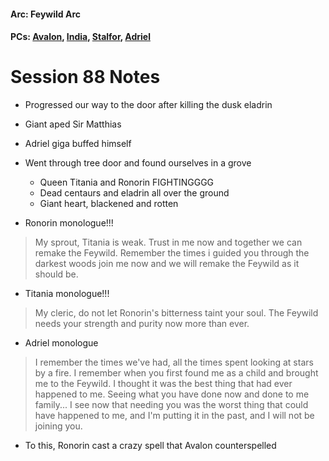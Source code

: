 #### Arc: Feywild Arc
#### PCs: [Avalon](PCs/Current/Avalon.md), [India](PCs/Current/India.md), [Stalfor](PCs/Current/Stalfor.md), [Adriel](PCs/Current/Adriel.md)

# Session 88 Notes
- Progressed our way to the door after killing the dusk eladrin
- Giant aped Sir Matthias
- Adriel giga buffed himself
- Went through tree door and found ourselves in a grove
	- Queen Titania and Ronorin FIGHTINGGGG
	- Dead centaurs and eladrin all over the ground
	- Giant heart, blackened and rotten

- Ronorin monologue!!!
> My sprout, Titania is weak. Trust in me now and together we can remake the Feywild. Remember the times i guided you through the darkest woods join me now and we will remake the Feywild as it should be.

- Titania monologue!!!
> My cleric, do not let Ronorin's bitterness taint your soul. The Feywild needs your strength and purity now more than ever.

- Adriel monologue
> I remember the times we've had, all the times spent looking at stars by a fire. I remember when you first found me as a child and brought me to the Feywild. I thought it was the best thing that had ever happened to me. Seeing what you have done now and done to me family... I see now that needing you was the worst thing that could have happened to me, and I'm putting it in the past, and I will not be joining you.

- To this, Ronorin cast a crazy spell that Avalon counterspelled